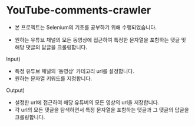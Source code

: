 # YouTube-comments-crawler
* 본 프로젝트는 Selenium의 기초를 공부하기 위해 수행되었습니다.

* 원하는 유튜브 채널의 모든 동영상에 접근하여 특정한 문자열을 포함하는 댓글 및 해당 댓글의 답글을 크롤링합니다.


Input)
- 특정 유튜브 채널의 '동영상' 카테고리 url를 설정합니다.
- 원하는 문자열 키워드를 지정합니다.


Output)
- 설정한 url에 접근하여 해당 유튜버의 모든 영상의 url을 저장합니다.
- 각 url의 모든 댓글을 탐색하면서 특정 문자열을 포함하는 댓글과 그 댓글의 답글을 크롤링합니다.
